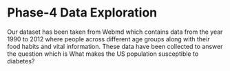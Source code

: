 # Phase-4 Data Exploration

Our dataset has been taken from Webmd which contains data from the year 1990 to 2012 where people across different age groups along with their food habits and vital information. These data have been collected to answer the question which is What makes the US population susceptible to diabetes?
